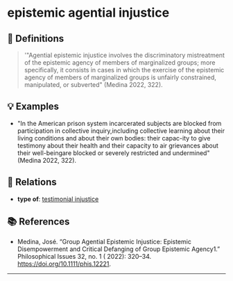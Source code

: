 # epistemic agential injustice

## 📖 Definitions

> '"Agential epistemic injustice involves the discriminatory mistreatment of the epistemic agency of members of marginalized groups; more specifically, it consists in cases in which the exercise of the epistemic agency of members of marginalized groups is unfairly constrained, manipulated, or subverted" (Medina 2022, 322).

## 💡 Examples

- "In the American prison system incarcerated subjects are blocked from participation in collective inquiry,including collective learning about their living conditions and about their own bodies: their capac-ity to give testimony about their health and their capacity to air grievances about their well-beingare blocked or severely restricted and undermined" (Medina 2022, 322).

## 🔗 Relations

- **type of**: [testimonial injustice](./testimonial-injustice.md)

## 📚 References

- Medina, José. “Group Agential Epistemic Injustice: Epistemic Disempowerment and Critical Defanging of Group Epistemic Agency1.” Philosophical Issues 32, no. 1 ( 2022): 320–34. https://doi.org/10.1111/phis.12221.


---

<script src="https://giscus.app/client.js"
                data-repo="natesheehan/conceptcartography"
                data-repo-id="R_kgDOPB5QiQ"
                data-category="General"
                data-category-id="DIC_kwDOPB5Qic4CsAxd"
                data-mapping="pathname"
                data-strict="0"
                data-reactions-enabled="1"
                data-emit-metadata="0"
                data-input-position="bottom"
                data-theme="catppuccin_mocha"
                data-lang="en"
                crossorigin="anonymous"
                async>
        </script>
        
